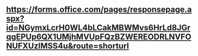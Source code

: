 ## https://forms.office.com/pages/responsepage.aspx?id=NGymxLcrH0WL4bLCakMBWMvs6HrLd8JGrqgEPUp6QX1UMjhMVUpFQzBZWEREODRLNVFONUFXUzlMSS4u&route=shorturl
